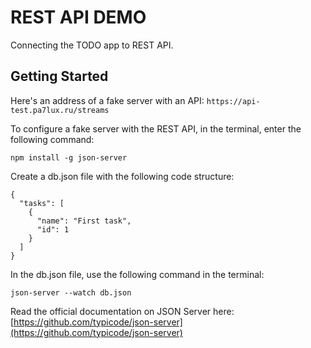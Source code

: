 # REST API DEMO

Connecting the TODO app to REST API.

## Getting Started

Here's an address of a fake server with an API: `https://api-test.pa7lux.ru/streams`

To configure a fake server with the REST API, in the terminal, enter the following command:
```
npm install -g json-server
```

Create a db.json file with the following code structure:
```
{
  "tasks": [
    {
      "name": "First task",
      "id": 1
    }
  ]
}
```

In the db.json file, use the following command in the terminal:
```
json-server --watch db.json
```

Read the official documentation on JSON Server here: [https://github.com/typicode/json-server](https://github.com/typicode/json-server)

